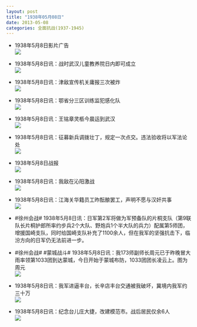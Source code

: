 ```yaml
---
layout: post
title: "1938年05月08日"
date: 2013-05-08
categories: 全面抗战(1937-1945)
---
```


<meta name="referrer" content="no-referrer" />

- 1938年5月8日影片广告 <br/><img src="https://ww1.sinaimg.cn/large/aca367d8jw1e4haajbhxrj20810exabb.jpg" />

- 1938年5月8日讯：战时武汉儿童教养院日内即可成立 <br/><img src="https://ww3.sinaimg.cn/large/aca367d8jw1e4h8keoc2jj209z055q3d.jpg" />

- 1938年5月8日讯：津敌宣传机关庸报三次被炸 <br/><img src="https://ww2.sinaimg.cn/large/aca367d8jw1e4h6va5chej205p050dfy.jpg" />

- 1938年5月8日讯：鄂省分三区训练监犯感化队 <br/><img src="https://ww3.sinaimg.cn/large/aca367d8jw1e4h53msuixj20cm051t9c.jpg" />

- 1938年5月8日讯：王铭章灵柩今晨运到武汉 <br/><img src="https://ww2.sinaimg.cn/large/aca367d8jw1e4h3cuhgntj207t09rwf0.jpg" />

- 1938年5月8日讯：征募新兵调拨壮丁，规定一次点交。违法验收将以军法论处 <br/><img src="https://ww2.sinaimg.cn/large/aca367d8jw1e4gy5wy715j20c10hg756.jpg" />

- 1938年5月8日战报 <br/><img src="https://ww4.sinaimg.cn/large/aca367d8jw1e4gt87tnzpj20c10trdih.jpg" />

- 1938年5月8日讯：我敌在沁阳激战 <br/><img src="https://ww4.sinaimg.cn/large/aca367d8jw1e4grhwtz05j20b40pmmzu.jpg" />

- 1938年5月8日讯：江海关华籍员工昨酝酿罢工，声明不愿与汉奸共事 <br/><img src="https://ww4.sinaimg.cn/large/aca367d8jw1e4gprk5yl8j20c10rh0vr.jpg" />

- #徐州会战# 1938年5月8日讯：日军第2军将做为军预备队的片桐支队（第9联队长片桐护郎所率约步兵2个大队、野炮兵1个半大队的兵力）配属第5师团，增援国崎支队，同时给国崎支队补充了1100余人，但在我军的坚强抗击下，临汾方向的日军仍无法前进一步。  

- #徐州会战# #蒙城战斗# 1938年5月8日讯：我173师副师长周元已于昨晚冒大雨率领第1033团到达蒙城，今日开始于蒙城布防，1033团团长凌云上。图为周元 <br/><img src="https://ww2.sinaimg.cn/large/aca367d8jw1e4gm0buerpj20770ae74e.jpg" />

- 1938年5月8日讯：我军进逼丰台，长辛店丰台交通被我破坏，冀境内我军约三十万 <br/><img src="https://ww2.sinaimg.cn/large/aca367d8jw1e4gkk5ucutj20c10s0mzp.jpg" />

- 1938年5月8日讯：纪念台儿庄大捷，改建模范市。战后居民仅余6人 <br/><img src="https://ww1.sinaimg.cn/large/aca367d8jw1e4gijlkq3hj20c11xygs7.jpg" />

